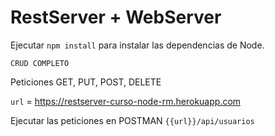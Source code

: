 # RestServer + WebServer 


Ejecutar ```npm install``` para instalar las dependencias de Node.

```CRUD COMPLETO```

Peticiones GET, PUT, POST, DELETE

```url``` = https://restserver-curso-node-rm.herokuapp.com

Ejecutar las peticiones en POSTMAN
```{{url}}/api/usuarios```
